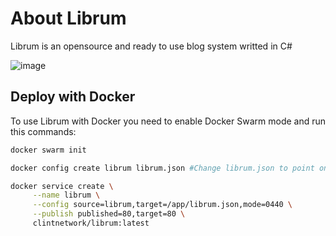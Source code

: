 # About Librum

Librum is an opensource and ready to use blog system writted in C#

![image](https://user-images.githubusercontent.com/5221349/55349001-d83b6e80-54b8-11e9-990a-30eb295c1aa4.png)

## Deploy with Docker

To use Librum with Docker you need to enable Docker Swarm mode and run this commands:

```bash
docker swarm init

docker config create librum librum.json #Change librum.json to point on a valid configuration file

docker service create \
     --name librum \
     --config source=librum,target=/app/librum.json,mode=0440 \
     --publish published=80,target=80 \
     clintnetwork/librum:latest
```